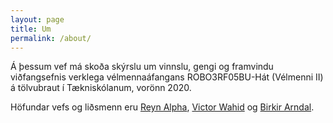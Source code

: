 ```yaml
---
layout: page
title: Um
permalink: /about/
---
```


Á þessum vef má skoða skýrslu um vinnslu, gengi og framvindu viðfangsefnis verklega vélmennaáfangans ROBO3RF05BU-Hát (Vélmenni II) á tölvubraut í Tækniskólanum, vorönn 2020.

Höfundar vefs og liðsmenn eru [Reyn&nbsp;Alpha](https://github.com/haframjolk), [Victor&nbsp;Wahid](https://github.com/Victor-733) og [Birkir&nbsp;Arndal](https://github.com/birkirarndal).
